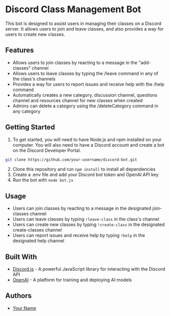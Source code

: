 # Discord Class Management Bot

This bot is designed to assist users in managing their classes on a Discord server. It allows users to join and leave classes, and also provides a way for users to create new classes.

## Features
- Allows users to join classes by reacting to a message in the "add-classes" channel
- Allows users to leave classes by typing the /leave command in any of the class's channels
- Provides a way for users to report issues and receive help with the /help command
- Automatically creates a new category, discussion channel, questions channel and resources channel for new classes when created
- Admins can delete a category using the /deleteCategory command in any category

## Getting Started
1. To get started, you will need to have Node.js and npm installed on your computer. You will also need to have a Discord account and create a bot on the Discord Developer Portal.
```bash
git clone https://github.com/your-username/discord-bot.git
```

2. Clone this repository and run `npm install` to install all dependencies
3. Create a .env file and add your Discord bot token and OpenAI API key
4. Run the bot with `node bot.js`

## Usage
- Users can join classes by reacting to a message in the designated join-classes channel
- Users can leave classes by typing `!leave-class` in the class's channel
- Users can create new classes by typing `!create-class` in the designated create-classes channel
- Users can report issues and receive help by typing `!help` in the designated help channel

## Built With
- [Discord.js](https://discord.js.org/) - A powerful JavaScript library for interacting with the Discord API
- [OpenAI](https://openai.com/) - A platform for training and deploying AI models

## Authors
- [Your Name](https://github.com/yourusername)

